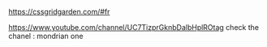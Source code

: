 https://cssgridgarden.com/#fr

https://www.youtube.com/channel/UC7TizprGknbDalbHplROtag
check the chanel : mondrian one